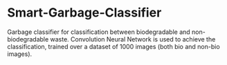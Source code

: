 # Smart-Garbage-Classifier

Garbage classifier for classification between biodegradable and non-biodegradable waste. Convolution Neural Network is used to achieve the classification, trained over a dataset of 1000 images (both bio and non-bio images). 
